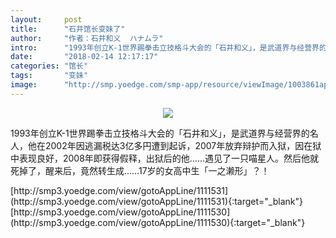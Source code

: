 ```yaml
---
layout:     post
title:      "石井馆长变妹了"
author:     "作者：石井和义  ハナムラ"
intro:      "1993年创立K-1世界踢拳击立技格斗大会的「石井和义」，是武道界与经营界的名人，他在2002年因逃漏税达3亿多円遭到起诉，2007年放弃辩护而入狱，因在狱中表现良好，2008年即获得假释，出狱后的他……遇见了一只喵星人。然后他就死掉了，醒来后，竟然转生成……17岁的女高中生「一之濑形」？！"
date:       "2018-02-14 12:17:17"
categories: "馆长"
tags:       "变妹"
image:      "http://smp.yoedge.com/smp-app/resource/viewImage/1003861appline.png"
---
```

<div style="text-align: center">
<p><img src="http://smp.yoedge.com/smp-app/resource/viewImage/1003861appline.png"/></p>
</div>
<p class="post-meta">
<span>1993年创立K-1世界踢拳击立技格斗大会的「石井和义」，是武道界与经营界的名人，他在2002年因逃漏税达3亿多円遭到起诉，2007年放弃辩护而入狱，因在狱中表现良好，2008年即获得假释，出狱后的他……遇见了一只喵星人。然后他就死掉了，醒来后，竟然转生成……17岁的女高中生「一之濑形」？！</span>
</p>
[http://smp3.yoedge.com/view/gotoAppLine/1111531](http://smp3.yoedge.com/view/gotoAppLine/1111531){:target="_blank"}
[http://smp3.yoedge.com/view/gotoAppLine/1111530](http://smp3.yoedge.com/view/gotoAppLine/1111530){:target="_blank"}


